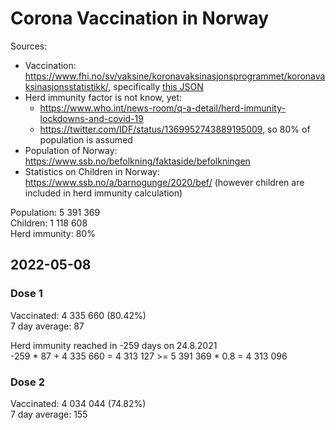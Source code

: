 # Corona Vaccination in Norway

Sources:

- Vaccination: <https://www.fhi.no/sv/vaksine/koronavaksinasjonsprogrammet/koronavaksinasjonsstatistikk/>, specifically [this JSON](https://www.fhi.no/api/chartdata/api/99119)
- Herd immunity factor is not know, yet:
  - <https://www.who.int/news-room/q-a-detail/herd-immunity-lockdowns-and-covid-19>
  - <https://twitter.com/IDF/status/1369952743889195009>, so 80% of population is assumed
- Population of Norway: <https://www.ssb.no/befolkning/faktaside/befolkningen>
- Statistics on Children in Norway: https://www.ssb.no/a/barnogunge/2020/bef/ (however children are included in herd immunity calculation)

Population: 5 391 369  
Children: 1 118 608  
Herd immunity: 80%  

## 2022-05-08

### Dose 1

Vaccinated: 4 335 660 (80.42%)  
7 day average: 87

Herd immunity reached in -259 days on 24.8.2021  
-259 * 87 + 4 335 660 = 4 313 127 >= 5 391 369 * 0.8 = 4 313 096

### Dose 2

Vaccinated: 4 034 044 (74.82%)  
7 day average: 155


